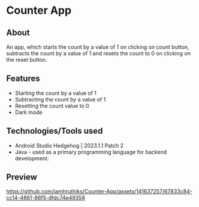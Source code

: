 # Counter App

## About
An app, which starts the count by a value of 1 on clicking on count button, subtracts the count by a value of 1 and resets the count to 0 on clicking on the reset button.

## Features
- Starting the count by a value of 1
- Subtracting the count by a value of 1
- Resetting the count value to 0
- Dark mode

## Technologies/Tools used
- Android Studio Hedgehog | 2023.1.1 Patch 2
- Java - used as a primary programming language for backend development.

## Preview

https://github.com/iamhruthiks/Counter-App/assets/141637257/67833c84-cc14-4861-86f5-dfdc74e49358



